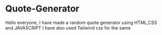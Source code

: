 # Quote-Generator
Hello everyone, I have made a random quote generator using HTML,CSS and JAVASCRIPT
I have also used Tailwind css for the same
